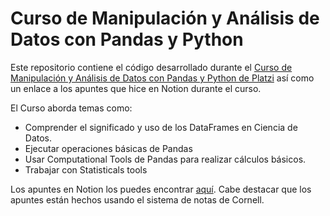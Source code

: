 # Curso de Manipulación y Análisis de Datos con Pandas y Python

Este repositorio contiene el código desarrollado durante el [Curso de Manipulación y Análisis de Datos con Pandas y Python de Platzi](https://platzi.com/cursos/pandas/) así como un enlace a los apuntes que hice en Notion durante el curso.

El Curso aborda temas como:

- Comprender el significado y uso de los DataFrames en Ciencia de Datos.
- Ejecutar operaciones básicas de Pandas
- Usar Computational Tools de Pandas para realizar cálculos básicos.
- Trabajar con Statisticals tools

Los apuntes en Notion los puedes encontrar [aquí](https://andres-lopez.notion.site/Curso-de-Manipulaci-n-y-An-lisis-de-Datos-con-Pandas-y-Python-7649681b52b6429fb9e34e6a4ae63d7f). Cabe destacar que los apuntes están hechos usando el sistema de notas de Cornell.